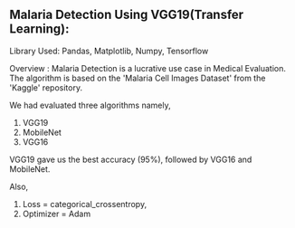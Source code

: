 ## Malaria Detection Using VGG19(Transfer Learning):

Library Used: Pandas, Matplotlib, Numpy, Tensorflow

Overview : Malaria Detection is a lucrative use case in Medical Evaluation. 
The algorithm is based on the 'Malaria Cell Images Dataset' from the 'Kaggle' repository. 

We had evaluated three algorithms namely,
1. VGG19
2. MobileNet
3. VGG16

VGG19 gave us the best accuracy (95%), followed by VGG16 and MobileNet.

Also,  
1. Loss = categorical_crossentropy, 
2. Optimizer = Adam
